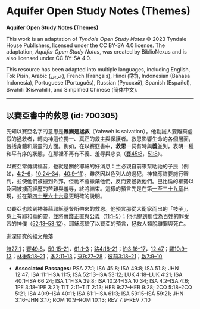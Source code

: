 # Aquifer Open Study Notes (Themes)

**Aquifer Open Study Notes (Themes)**

This work is an adaptation of *Tyndale Open Study Notes* © 2023 Tyndale House Publishers, licensed under the CC BY\-SA 4\.0 license. The adaptation, *Aquifer Open Study Notes*, was created by BiblioNexus and is also licensed under CC BY\-SA 4\.0\.

This resource has been adapted into multiple languages, including English, Tok Pisin, Arabic (عربي), French (Français), Hindi (हिंदी), Indonesian (Bahasa Indonesia), Portuguese (Português), Russian (Русский), Spanish (Español), Swahili (Kiswahili), and Simplified Chinese (简体中文).



--------------------------------

## 以賽亞書中的救恩 (id: 700305)

先知以賽亞名字的意思是**雅巍是拯救**（Yahweh is salvation）。他勸誡人要離棄虛假的拯救者，轉向神這位獨一、真正的救主與保護者。救恩影響生命的各個層面，包括身體和屬靈的方面。例如，在以賽亞書中，**救恩**一詞有時與**義**並列，表明一種和平有序的狀態，在那裡不再有不義、羞辱與悲哀（[賽45:8](https://ref.ly/Isa45:8)，[51:8](https://ref.ly/Isa51:8)）。

以賽亞常傳講福音，也就是關於耶穌的好消息：主必親自前來幫助祂的子民（例如，[4:2–6](https://ref.ly/Isa4:2-Isa4:6)，[10:24–34](https://ref.ly/Isa10:24-Isa10:34)，[40:9–11](https://ref.ly/Isa40:9-Isa40:11)）。雖然因以色列人的過犯，神曾應許要施行審判，並使他們被擄到外邦，但祂不會撇棄他們，反而要拯救他們。巴比倫的權勢以及因被擄而經歷的苦難與羞辱，終將結束。這樣的預言先是在第[一至三十九章](https://ref.ly/Isa1:1-Isa39:8)出現，並在第[四十至六十六章](https://ref.ly/Isa40:1-Isa66:24)更明確的說明。

以賽亞也談到神將藉耶穌基督所帶來的救恩。他預言那從大衛家而出的「枝子」，身上有耶和華的靈，並將實踐正直與公義（[11:1–5](https://ref.ly/Isa11:1-Isa11:5)）；他也提到那位為百姓的罪受苦的神僕（[52:13–53:12](https://ref.ly/Isa52:13-Isa53:12)）。耶穌應驗了以賽亞的預言，拯救人類脫離罪與死亡。

進深研究的經文段落

[詩27:1](https://ref.ly/Ps27:1)；[賽49:8](https://ref.ly/Isa49:8)，[59:15–21](https://ref.ly/Isa59:15-Isa59:21)，[61:1–3](https://ref.ly/Isa61:1-Isa61:3)；[路4:18–21](https://ref.ly/Luke4:18-Luke4:21)；[約3:16–17](https://ref.ly/John3:16-John3:17)，[12:47](https://ref.ly/John12:47)；[羅10:9–13](https://ref.ly/Rom10:9-Rom10:13)；[林後5:18–21](https://ref.ly/2Cor5:18-2Cor5:21)；[多2:11–13](https://ref.ly/Titus2:11-Titus2:13)；[來9:27–28](https://ref.ly/Heb9:27-Heb9:28)；[彼前3:18–21](https://ref.ly/1Pet3:18-1Pet3:21)；[啟7:9–10](https://ref.ly/Rev7:9-Rev7:10)

* **Associated Passages:** PSA 27:1; ISA 45:8; ISA 49:8; ISA 51:8; JHN 12:47; ISA 11:1–ISA 11:5; ISA 52:13–ISA 53:12; LUK 4:18–LUK 4:21; ISA 40:1–ISA 66:24; ISA 1:1–ISA 39:8; ISA 10:24–ISA 10:34; ISA 4:2–ISA 4:6; 1PE 3:18–1PE 3:21; TIT 2:11–TIT 2:13; HEB 9:27–HEB 9:28; 2CO 5:18–2CO 5:21; ISA 40:9–ISA 40:11; ISA 61:1–ISA 61:3; ISA 59:15–ISA 59:21; JHN 3:16–JHN 3:17; ROM 10:9–ROM 10:13; REV 7:9–REV 7:10

